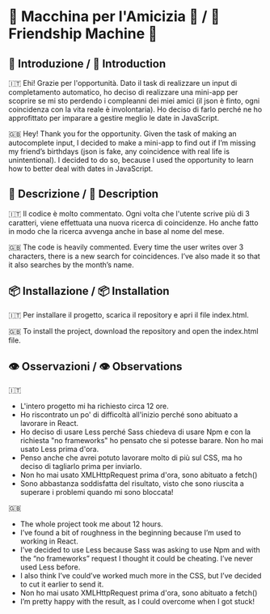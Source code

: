 # 🤖 Macchina per l'Amicizia 🤖 / 🤖 Friendship Machine 🤖

## 📖 Introduzione / 📖 Introduction

🇮🇹 Ehi! Grazie per l'opportunità. Dato il task di realizzare un input di completamento automatico, ho deciso di realizzare una mini-app per scoprire se mi sto perdendo i compleanni dei miei amici (il json è finto, ogni coincidenza con la vita reale è involontaria). Ho deciso di farlo perché ne ho approfittato per imparare a gestire meglio le date in JavaScript.

🇬🇧 Hey! Thank you for the opportunity. Given the task of making an autocomplete input, I decided to make a mini-app to find out if I’m missing my friend’s birthdays (json is fake, any coincidence with real life is unintentional). I decided to do so, because I used the opportunity to learn how to better deal with dates in JavaScript.

## 📝 Descrizione / 📝 Description

🇮🇹 Il codice è molto commentato. Ogni volta che l'utente scrive più di 3 caratteri, viene effettuata una nuova ricerca di coincidenze. Ho anche fatto in modo che la ricerca avvenga anche in base al nome del mese.

🇬🇧 The code is heavily commented. Every time the user writes over 3 characters, there is a new search for coincidences. I’ve also made it so that it also searches by the month’s name.

## 📦 Installazione / 📦 Installation

🇮🇹 Per installare il progetto, scarica il repository e apri il file index.html.

🇬🇧 To install the project, download the repository and open the index.html file.

## 👁️ Osservazioni / 👁️ Observations

🇮🇹

- L'intero progetto mi ha richiesto circa 12 ore.
- Ho riscontrato un po' di difficoltà all'inizio perché sono abituato a lavorare in React.
- Ho deciso di usare Less perché Sass chiedeva di usare Npm e con la richiesta "no frameworks" ho pensato che si potesse barare. Non ho mai usato Less prima d'ora.
- Penso anche che avrei potuto lavorare molto di più sul CSS, ma ho deciso di tagliarlo prima per inviarlo.
- Non ho mai usato XMLHttpRequest prima d'ora, sono abituato a fetch()
- Sono abbastanza soddisfatta del risultato, visto che sono riuscita a superare i problemi quando mi sono bloccata!

🇬🇧

- The whole project took me about 12 hours.
- I’ve found a bit of roughness in the beginning because I’m used to working in React.
- I’ve decided to use Less because Sass was asking to use Npm and with the “no frameworks” request I thought it could be cheating. I’ve never used Less before.
- I also think I’ve could’ve worked much more in the CSS, but I’ve decided to cut it earlier to send it.
- Non ho mai usato XMLHttpRequest prima d'ora, sono abituato a fetch()
- I’m pretty happy with the result, as I could overcome when I got stuck!
